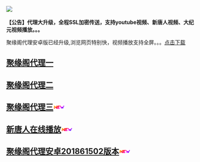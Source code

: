 ![](https://raw.githubusercontent.com/hao369/a/master/j.jpg)

**【公告】代理大升级，全程SSL加密传送，支持youtube视频、新唐人视频、大纪元视频播放。。。**

聚缘阁代理安卓版已经升级,浏览网页特别快，视频播放支持全屏。。。[点击下载](https://github.com/dtw9/9/raw/master/201861502.apk)


##  [聚缘阁代理一]( https://jyg-2.github.io/jyg/)

##  [聚缘阁代理二]( https://dtw9.github.io/jyg/)

##  [聚缘阁代理三]( https://haojyg1.github.io/a/)![](https://raw.githubusercontent.com/jyg-1/jyg/master/new.gif)



##  [新唐人在线播放](https://xtr-tv1.github.io/tv/xtr.html)![](https://raw.githubusercontent.com/jyg-1/jyg/master/new.gif)

##  [聚缘阁代理安卓201861502版本](https://github.com/dtw9/9/raw/master/201861502.apk)![](https://raw.githubusercontent.com/jyg-1/jyg/master/new.gif)



